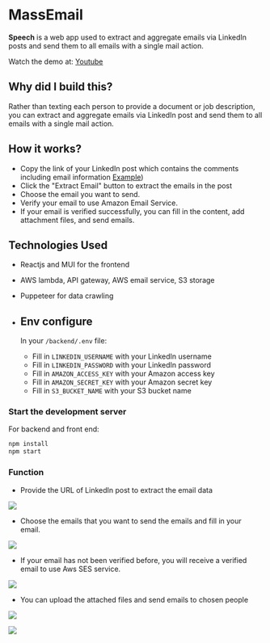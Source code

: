 # MassEmail

**Speech** is a web app used to extract and aggregate emails via LinkedIn posts and send them to all emails with a single mail action.

Watch the demo at: [Youtube](https://www.youtube.com/watch?v=Z7Y1aJDq2z8)

## Why did I build this?

Rather than texting each person to provide a document or job description, you can extract and aggregate emails via LinkedIn post and send them to all emails with a single mail action.

## How it works?

- Copy the link of your LinkedIn post which contains the comments including email information [Example](https://www.linkedin.com/posts/hoangphan7298_this-post-is-used-for-testing-activity-7047484222587990016-H3r-/?utm_source=share&utm_medium=member_desktop))
- Click the "Extract Email" button to extract the emails in the post
- Choose the email you want to send.
- Verify your email to use Amazon Email Service.
- If your email is verified successfully, you can fill in the content, add attachment files, and send emails.

## Technologies Used
- Reactjs and MUI for the frontend
- AWS lambda, API gateway, AWS email service, S3 storage
- Puppeteer for data crawling

- ## Env configure
   In your `/backend/.env` file:

   - Fill in `LINKEDIN_USERNAME` with your LinkedIn username
   - Fill in `LINKEDIN_PASSWORD` with your LinkedIn password
   - Fill in `AMAZON_ACCESS_KEY` with your Amazon access key
   - Fill in `AMAZON_SECRET_KEY` with your Amazon secret key
   - Fill in `S3_BUCKET_NAME` with your S3 bucket name

### Start the development server

   For backend and front end:

   ```bash
   npm install
   npm start 
   ```

### Function

- Provide the URL of LinkedIn post to extract the email data

![](https://firebasestorage.googleapis.com/v0/b/engpronun-d85fd.appspot.com/o/document%2FScreenshot%202023-11-05%20at%2012.13.18%20PM.png?alt=media&token=5595aa05-dfe1-47a1-abf0-3ee6070a35b7&_gl=1*17cvr58*_ga*MTU5Mzc3MDQwMy4xNjk0NjYyMzI5*_ga_CW55HF8NVT*MTY5OTIwODE2NC4yMS4xLjE2OTkyMDg1MzQuNTIuMC4w)

- Choose the emails that you want to send the emails and fill in your email.

![](https://firebasestorage.googleapis.com/v0/b/engpronun-d85fd.appspot.com/o/document%2FScreenshot%202023-11-05%20at%2012.14.57%20PM.png?alt=media&token=23162cc5-5a40-4d9d-822d-d13638b98c49&_gl=1*1bkp7aj*_ga*MTU5Mzc3MDQwMy4xNjk0NjYyMzI5*_ga_CW55HF8NVT*MTY5OTIwODE2NC4yMS4xLjE2OTkyMDg1OTkuNjAuMC4w)

- If your email has not been verified before, you will receive a verified email to use Aws SES service.

![](https://firebasestorage.googleapis.com/v0/b/engpronun-d85fd.appspot.com/o/document%2FScreenshot%202023-11-05%20at%2012.17.42%20PM.png?alt=media&token=50a9c860-d9dc-425a-b7c6-a813d1d59c1c&_gl=1*sv95y8*_ga*MTU5Mzc3MDQwMy4xNjk0NjYyMzI5*_ga_CW55HF8NVT*MTY5OTIwODE2NC4yMS4xLjE2OTkyMDg3MDIuNTguMC4w)

- You can upload the attached files and send emails to chosen people 

![](https://firebasestorage.googleapis.com/v0/b/engpronun-d85fd.appspot.com/o/document%2FScreenshot%202023-11-05%20at%2012.18.21%20PM.png?alt=media&token=0568c6d9-2a3e-4523-a013-c162ff830ea7&_gl=1*1ddtz1f*_ga*MTU5Mzc3MDQwMy4xNjk0NjYyMzI5*_ga_CW55HF8NVT*MTY5OTIwODE2NC4yMS4xLjE2OTkyMDg3NzguNjAuMC4w)

![](https://firebasestorage.googleapis.com/v0/b/engpronun-d85fd.appspot.com/o/document%2FScreenshot%202023-11-05%20at%2012.19.01%20PM.png?alt=media&token=7148f5cb-4556-423a-8f65-ba9b01c5efc5&_gl=1*ebn4n6*_ga*MTU5Mzc3MDQwMy4xNjk0NjYyMzI5*_ga_CW55HF8NVT*MTY5OTIwODE2NC4yMS4xLjE2OTkyMDg4MDUuMzMuMC4w)

 
